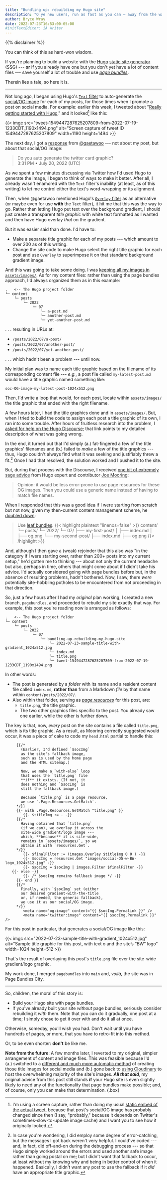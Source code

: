 ```yaml
---
title: "Bundling up: rebuilding my Hugo site"
description: "O ye new users, run as fast as you can — away from the way I was managing my content, and toward using page bundles, as I’m doing now."
author: Bryce Wray
date: 2022-07-23T16:53:00-05:00
#initTextEditor: iA Writer
---
```


{{% disclaimer %}}

You can think of this as hard-won wisdom.

If you're planning to build a website with the [Hugo](https://gohugo.io) [static site generator](https://jamstack.org/generators) (SSG) --- **or** if you already have one but you don't yet have a lot of content files --- save yourself a lot of trouble and use *[page bundles](https://gohugo.io/content-management/page-bundles/)*.

Therein lies a tale, so here it is.

----

Not long ago, I began using Hugo's [`Text` filter](https://gohugo.io/functions/images/#text) to auto-generate the [social/OG image](https://css-tricks.com/essential-meta-tags-social-media/) for each of my posts, for those times when I promote a post on social media. For example: earlier this week, I tweeted about "[Really getting started with Hugo](/posts/2022/07/really-getting-started-hugo/)," and it looked[^imgNotStatic] like this:

[^imgNotStatic]: I'm using a screen capture, rather than doing my usual [static embed of the actual tweet](/posts/2022/06/static-tweets-hugo-update/), because that post's social/OG image has probably changed since then (I say, "probably," because it depends on Twitter's sometimes-slow-to-update image cache) and I want you to see how it originally looked.

{{< imgc src="tweet-1549447287625207809-from-2022-07-19-1233CDT_1190x1494.png" alt="Screen capture of tweet ID 1549447287625207809" width=1190 height=1494 >}}

The next day, I got a [response](https://twitter.com/gaetawoo/status/1549779097978642432) from [@gaetawoo](https://twitter.com/gaetawoo) --- not about my post, but about that social/OG image:

> Do you auto generate the twitter card graphic?\
> <span class="legal">3:31 PM • July 20, 2022 (UTC)</span>

<!-- https://twitter.com/gaetawoo/status/1549779097978642432 -->

As we spent a few minutes discussing via Twitter how I'd used Hugo to generate the image, I began to think of ways to make it better. After all, I already wasn't enamored with the `Text` filter's inability (at least, as of this writing) to let me control either the text's word-wrapping or its alignment.

Then, when @gaetawoo mentioned Hugo's [`Overlay` filter](https://gohugo.io/functions/images/#overlay) as an alternative (or maybe even for use **with** the `Text` filter), it hit me that this was the way to go. Rather than letting Hugo put text over the background gradient, I should just create a transparent *title graphic* with white text formatted as I wanted and then have Hugo overlay *that* on the gradient.

But it was easier said than done. I'd have to:

- Make a separate title graphic for each of my posts --- which amount to over 200 as of this writing.
- Change the site code to make Hugo select the right title graphic for each post and use `Overlay` to superimpose it on that standard background gradient image.

And this was going to take some doing. I was [keeping all my images in `assets/images/`](/posts/2022/06/responsive-optimized-images-hugo/). As for my content files: rather than using the page bundles approach, I'd always organized them as in this example:

```plaintext
.   <-- The Hugo project folder
└─ content
    └─ posts
        └─ 2022
            └─ 07
                └─ a-post.md
                └─ another-post.md
                └─ yet-another-post.md
```

. . . resulting in URLs at:

- `/posts/2022/07/a-post/`
- `/posts/2022/07/another-post/`
- `/posts/2022/07/yet-another-post/`

. . . which hadn't been a problem --- until now.

My initial plan was to name each title graphic based on the filename of its corresponding content file --- *e.g.*, a post file called `my-latest-post.md` would have a title graphic named something like:

`soc-OG-image-my-latest-post-1024x512.png`

Then, I'd write a loop that would, for each post, locate within `assets/images/` the title graphic that ended with the right filename.

A few hours later, I had the title graphics done and in `assets/images/`. But, when I tried to build the code to assign each post a title graphic of its own, I ran into some trouble. After hours of fruitless research into the problem, I [asked for help on the Hugo Discourse](https://discourse.gohugo.io/t/using-printf-with-resources-get/39642); that link points to my detailed description of what was going wrong.

In the end, it turned out that I'd simply (a.) fat-fingered a few of the title graphics' filenames and (b.) failed to *make* a few of the title graphics --- thus, Hugo couldn't always find what it was seeking and justifiably threw a fit.[^errorCatch] Once I had that resolved, the solution worked and I pushed it to the site.

[^errorCatch]: In case you're wondering, I did employ some degree of error-catching, but the messages I got back weren't very helpful. I could've coded --- and, in fact, did off-and-on during the debugging process --- so that Hugo simply worked around the errors and used another safe image rather than going postal on me; but I didn't want that fallback to occur, at least without my knowing why and being in better control of when it happened. Basically, I didn't want any post to use the fallback if it *did* have an appropriate title graphic.

But, during that process with the Discourse, I received [one bit of extremely sage advice](https://discourse.gohugo.io/t/using-printf-with-resources-get/39642/16) from Hugo expert and contributor [Joe Mooring](https://github.com/jmooring):

> Opinion: it would be less error-prone to use page resources for these OG images. Then you could use a generic name instead of having to match file names.

When I responded that this was a good idea if I were starting from scratch but not now, given my then-current content management scheme, he [doubled down](https://discourse.gohugo.io/t/using-printf-with-resources-get/39642/18?):

> Use [leaf bundles](https://gohugo.io/content-management/page-bundles/#leaf-bundles).
> {{< highlight plaintext "linenos=false" >}}
 content/
 └─ posts/
    └─ 2022/
        └─ 07/
            ├── my-first-post/
            │   ├── index.md
            │   ├── og.png
            └── my-second-post/
                ├── index.md
                ├── og.png
{{< /highlight >}}

And, although I then gave a (weak) rejoinder that this also was "in the category if I were starting over, rather than 200+ posts into my current setup," he'd gotten me to thinking --- about not only the current headache but also, perhaps in time, others that might come about if I didn't take his advice. I'd actually considered going with page bundles before but, in the absence of resulting problems, hadn't bothered. Now, I saw, there *were* potentially site-hobbling potholes to be encountered from not proceeding in that direction.

So, just a few hours after I had my *original* plan working, I created a new branch, `pagebundles`, and proceeded to rebuild my site exactly that way. For example, this post you're reading now is arranged as follows:

```plaintext
.   <-- The Hugo project folder
└─ content
    └─ posts
        └─ 2022
            └─ 07
                └─ bundling-up-rebuilding-my-hugo-site
                    └─ 2022-07-23-sample-title-with-gradient_1024x512.jpg
                    └─ index.md
                    └─ title.png
                    └─ tweet-1549447287625207809-from-2022-07-19-1233CDT_1190x1494.png
```

In other words:

- The post is generated by a *folder* with its name and a resident content file called `index.md`, **rather than** from a Markdown *file* by that name within `content/posts/2022/07/`.
- Also within that folder, serving as *[page resources](https://gohugo.io/content-management/page-resources/)* for this post, are:
	- `title.png`, the title graphic.
	- The two other graphics files specific to the post. You already saw one earlier, while the other is further down.

The key is that, now, *every* post on the site contains a file called `title.png`, which is its title graphic. As a result, as Mooring correctly suggested would occur, it was a piece of cake to code my `head.html` partial to handle this:

```go-html-template
	 {{/*
	   (Earlier, I'd defined `$socImg`
	   as the site's fallback image,
	   such as is used by the home page
	   and the HTML sitemap.)

	   Now, we make a `with-else` loop
	   that uses the `title.png` file
	   **if** it exists. (If not, it
	   does nothing and `$socImg` is
	   still the fallback image.)

	   Because `title.png` is a page resource,
	   we use `.Page.Resources.GetMatch`.
	 */}}
	 {{- with .Page.Resources.GetMatch "title.png" }}
		{{- $titleImg := . -}}
	 {{/*
	   Having obtained that `title.png`
	   (if we can), we overlay it across the
	   site-wide gradient/logo image ---
	   which, **because** it is site-wide,
	   remains in `assets/images/`, so we
	   obtain it with `resources.Get`.
	 */}}
		{{- $finalFilter := (images.Overlay $titleImg 0 0 ) -}}
		{{- $socImg = resources.Get "images/social-OG-w-BW-logo_1024x512.jpg" -}}
		{{- $socImg = $socImg | images.Filter $finalFilter -}}
   {{- else -}}
		{{- /* $socImg remains fallback image */ -}}
	 {{- end }}
	 {{/*
	   Finally, with `$socImg` set (either
	   our desired gradient-with-the-title
	   or, if needed, the generic fallback),
	   we use it as our social/OG image.
	 */}}
		<meta name="og:image" content="{{ $socImg.Permalink }}" />
		<meta name="twitter:image" content="{{ $socImg.Permalink }}" />
```

For this post in particular, that generates a social/OG image like this:

{{< imgc src="2022-07-23-sample-title-with-gradient_1024x512.jpg" alt="Sample title graphic for this post, with text o and the site’s “BW” logo" width=1024 height=512 >}}

That's the result of overlaying this post's `title.png` file over the site-wide gradient/logo graphic.

My work done, I merged `pagebundles` into `main` and, *voilà*, the site was in Page Bundles City.

----

So, children, the moral of this story is:

- Build your Hugo site with page bundles.
- If you've already built your site *without* page bundles, seriously consider rebuilding it *with* them. Note that you can do it gradually, one post at a time; I simply chose to get it over with and do it all at once.

Otherwise, someday, you'll wish you had. Don't wait until you have hundreds of pages, or more, that you have to retro-fit into this method.

Or, to be even shorter: **don't** be like me.

**Note from the future**: A few months later, I reverted to my original, simpler arrangement of content and image files. This was feasible because I'd (a.) switched to a [different and much more automatic method](/posts/2022/10/automated-social-media-images-cloudinary-hugo/) of creating those title images for social media and (b.) gone back to [using Cloudinary](/posts/2020/07/tranaformed/) to host the overwhelming majority of the site's images. ***All that said***, my original advice from this post still stands **if** your Hugo site is even slightly likely to need any of the functionality that page bundles make possible; and, of course, only you can make that determination.
{.box}
